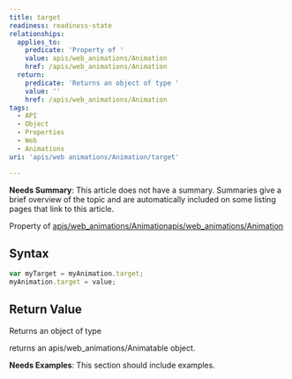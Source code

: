 ```yaml
---
title: target
readiness: readiness-state
relationships:
  applies_to:
    predicate: 'Property of '
    value: apis/web_animations/Animation
    href: /apis/web_animations/Animation
  return:
    predicate: 'Returns an object of type '
    value: ''
    href: /apis/web_animations/Animation
tags:
  - API
  - Object
  - Properties
  - Web
  - Animations
uri: 'apis/web animations/Animation/target'

---
```

**Needs Summary**: This article does not have a summary. Summaries give a brief overview of the topic and are automatically included on some listing pages that link to this article.

Property of [apis/web\_animations/Animation](/apis/web_animations/Animation)[apis/web\_animations/Animation](/apis/web_animations/Animation)

## <span>Syntax</span>

``` js
var myTarget = myAnimation.target;
myAnimation.target = value;
```

## <span>Return Value</span>

Returns an object of type<span></span>

returns an apis/web\_animations/Animatable object.

**Needs Examples**: This section should include examples.


